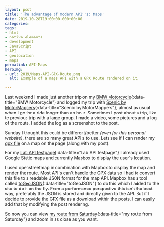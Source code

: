 ```yaml
---
layout: post
title: 'The advantage of modern API''s: Maps'
date: 2019-10-28T19:00:00.000+00:00
categories: 
tags:
- html
- native elements
- development
- JavaScript
- API
- geolocation
- maps
permalink: API-Maps
heroImg:
- url: 2019/Maps-API-GPX-Route.png
  alt: Example of a maps API with a GPX Route rendered on it.

---
```

Last weekend I made just another trip on my [BMW Motorcycle](https://bmwboxer.nl){:data-title="BMW Motorcycle"} and logged my trip with [Scenic by MotorMappers](https://www.motomappers.com/){:data-title="Scenic by MotorMappers"}, almost as usual when I go for a ride longer than an hour.
Sometimes I post about a trip, like te previous trip with a large group. I made a video, some pictures and a log of the route. I added the log as a screenshot to the post.

Sunday I thought this could be different/better _(even for this personal website)_, there are so many great API's to use. Lets see if I can render my <abbr title="GPS Exchange format, an XML scheme for sharing route information.">gpx file</abbr> on a map on the page (along with my post).

For my [Lab API testpage](https://lab.rubenjanssen.nl/api){:data-title="Lab API testpage"} I already used Google Static maps and currently Mapbox to display the user's location.

I used openstreetmap in combination with Mapbox to display the map and render the route. Most API's can't handle the GPX data so I had to convert this file to a readable JSON format for the map API.
Mapbox has a tool called [toGeoJSON](https://mapbox.github.io/togeojson/){:data-title="toGeoJSON"} to do this which I added to the site to do it on the fly.
From a performance perspective this isn't the best way, preferably the JSON is stored and directly given to the API. But if I decide to provide the GPX file as a download within the posts. I can easily add that by modifying the post rendering.

So now you can view [my route from Saturday](https://bmwboxer.nl/Herfstrit-2019/){:data-title="my route from Saturday"} and zoom in as close as you want.